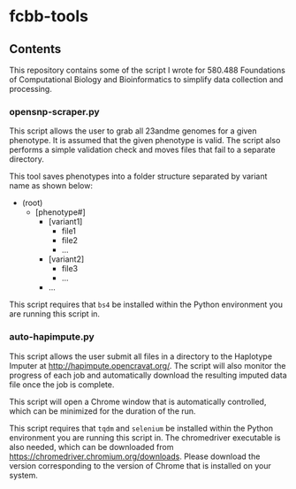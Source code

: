 # fcbb-tools

## Contents
This repository contains some of the script I wrote for 580.488 
Foundations of Computational Biology and Bioinformatics to simplify 
data collection and processing. 

### opensnp-scraper.py
This script allows the user to grab all 23andme genomes for a given
phenotype. It is assumed that the given phenotype is valid. The script
also performs a simple validation check and moves files that fail to
a separate directory. 

This tool saves phenotypes into a folder structure separated by
variant name as shown below:

* (root)
    * [phenotype#]
        * [variant1]
            * file1
            * file2
            * ...
        * [variant2]
            * file3
            * ...
        * ...

This script requires that `bs4` be installed within the Python
environment you are running this script in.

### auto-hapimpute.py
This script allows the user submit all files in a directory to the
Haplotype Imputer at http://hapimpute.opencravat.org/. The script will
also monitor the progress of each job and automatically download the
resulting imputed data file once the job is complete.

This script will open a Chrome window that is automatically controlled,
which can be minimized for the duration of the run.

This script requires that `tqdm` and `selenium` be installed within the
Python environment you are running this script in. The chromedriver
executable is also needed, which can be downloaded from
https://chromedriver.chromium.org/downloads. Please download the
version corresponding to the version of Chrome that is installed on
your system.
